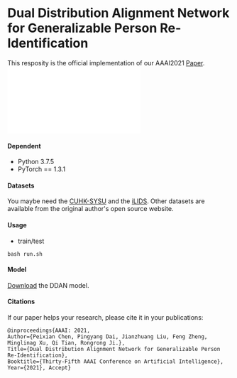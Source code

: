 # Dual Distribution Alignment Network for Generalizable Person Re-Identification

This resposity is the official implementation of our AAAI2021 [Paper](https://arxiv.org/abs/2007.13249). 
![network](./network.pdf)

#### Dependent
* Python 3.7.5
* PyTorch == 1.3.1
#### Datasets
You maybe need the [CUHK-SYSU](https://drive.google.com/file/d/1yoQOTp--ULGPct6erCsAQ_hd46hENE5G/view?usp=sharing) and the [iLIDS](https://drive.google.com/file/d/1_2bYbnH0GIDE6BfjZdtWVQE2nK134ZLi/view?usp=sharing).
Other datasets are available from the original author's open source website. 
#### Usage
* train/test 
```
bash run.sh
```
#### Model
[Download](https://drive.google.com/file/d/1ece571WcZ3ietIfDqA31yZ1loe0GfBka/view?usp=sharing) the DDAN model.

#### Citations
If our paper helps your research, please cite it in your publications:
```
@inproceedings{AAAI: 2021,
Author={Peixian Chen, Pingyang Dai, Jianzhuang Liu, Feng Zheng, Minglinag Xu, Qi Tian, Rongrong Ji.},
Title={Dual Distribution Alignment Network for Generalizable Person Re-Identification},
Booktitle={Thirty-Fifth AAAI Conference on Artificial Intelligence},
Year={2021}, Accept}
```

